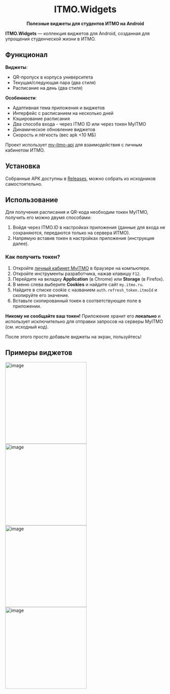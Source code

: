 <h1 align="center">ITMO.Widgets</h1>

<p align="center">
  <strong>Полезные виджеты для студентов ИТМО на Android</strong>
</p>

**ITMO.Widgets** — коллекция виджетов для Android, созданная для упрощения студенческой жизни в ИТМО.

## Функционал

**Виджеты**:
 - QR-пропуск в корпуса университета
 - Текущая/следующая пара (два стиля)
 - Расписание на день (два стиля)

**Особенности**:
 - Адаптивная тема приложения и виджетов
 - Интерфейс с расписанием на несколько дней
 - Кэширование расписания
 - Два способа входа - через ITMO ID или через токен MyITMO
 - Динамическое обновление виджетов
 - Скорость и лёгкость (вес apk <10 МБ)

Проект использует [my-itmo-api](https://github.com/alllexey123/my-itmo-api) для взаимодействия с личным кабинетом ИТМО.

## Установка

Собранные APK доступны в [Releases](https://github.com/alllexey123/ITMO.Widgets/releases), можно собрать из исходников самостоятельно.

## Использование

Для получения расписания и QR-кода необходим токен MyITMO, получить его можно двумя способами:
1. Войдя через ITMO.ID в настройках приложения (данные для входа не сохраняются, передаются только на сервера ИТМО).
2. Напрямую вставив токен в настройках приложения (инструкция далее).

### Как получить токен?

1.  Откройте [личный кабинет MyITMO](https://my.itmo.ru/) в браузере на компьютере.
2.  Откройте инструменты разработчика, нажав клавишу `F12`.
3.  Перейдите на вкладку **Application** (в Chrome) или **Storage** (в Firefox).
4.  В меню слева выберите **Cookies** и найдите сайт `my.itmo.ru`.
5.  Найдите в списке cookie с названием `auth.refresh_token.itmoId` и скопируйте его значение.
6.  Вставьте скопированный токен в соответствующее поле в приложении.

**Никому не сообщайте ваш токен!** Приложение хранит его **локально** и использует исключительно для отправки запросов на серверы MyITMO (см. исходный код).


После этого просто добавьте виджеты на экран, пользуйтесь!
## Примеры виджетов

<p>
  <img height="256" alt="image" src="https://github.com/user-attachments/assets/c8521157-dfc6-4cdf-95ea-b215e722a647" />
  <img height="256" alt="image" src="https://github.com/user-attachments/assets/99109bab-a5c1-4018-bd2e-fb36ca6e738b" />
  <img height="256" alt="image" src="https://github.com/user-attachments/assets/447de56c-d6d3-41bb-9897-c2145aa3ccc6" />
  <img height="256" alt="image" src="https://github.com/user-attachments/assets/fe290ce8-13e9-4372-8304-9845b7bfc783" />
</p>
